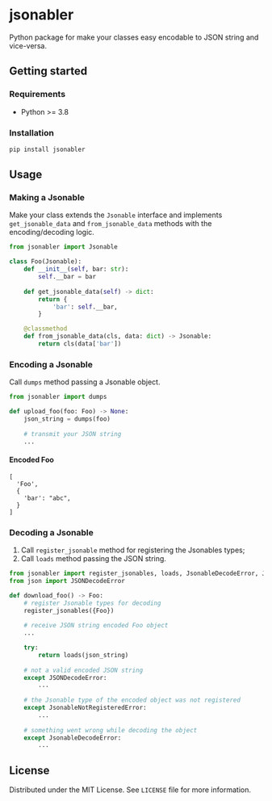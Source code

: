 # jsonabler

Python package for make your classes easy encodable to JSON string and vice-versa. 

## Getting started

### Requirements

- Python >= 3.8

### Installation

```bash
pip install jsonabler
```

## Usage

### Making a Jsonable 

Make your class extends the `Jsonable` interface and implements `get_jsonable_data` and `from_jsonable_data` methods with the encoding/decoding logic.

```python
from jsonabler import Jsonable 

class Foo(Jsonable):
    def __init__(self, bar: str):
        self.__bar = bar
    
    def get_jsonable_data(self) -> dict:
        return {
            'bar': self.__bar,
        }

    @classmethod
    def from_jsonable_data(cls, data: dict) -> Jsonable:
        return cls(data['bar'])
```

### Encoding a Jsonable

Call `dumps` method passing a Jsonable object.

```python
from jsonabler import dumps

def upload_foo(foo: Foo) -> None:    
    json_string = dumps(foo)
    
    # transmit your JSON string
    ...
```

#### Encoded Foo
```json5
[
  'Foo',
  {
    'bar': "abc",
  }
]
```

### Decoding a Jsonable

1. Call `register_jsonable` method for registering the Jsonables types;
2. Call `loads` method passing the JSON string.

```python
from jsonabler import register_jsonables, loads, JsonableDecodeError, JsonableNotRegisteredError
from json import JSONDecodeError

def download_foo() -> Foo:
    # register Jsonable types for decoding
    register_jsonables({Foo})
    
    # receive JSON string encoded Foo object
    ...

    try:
        return loads(json_string)
    
    # not a valid encoded JSON string
    except JSONDecodeError:  
        ...
    
    # the Jsonable type of the encoded object was not registered
    except JsonableNotRegisteredError:  
        ...
    
    # something went wrong while decoding the object
    except JsonableDecodeError:  
        ...
```

## License

Distributed under the MIT License. See `LICENSE` file for more information.
